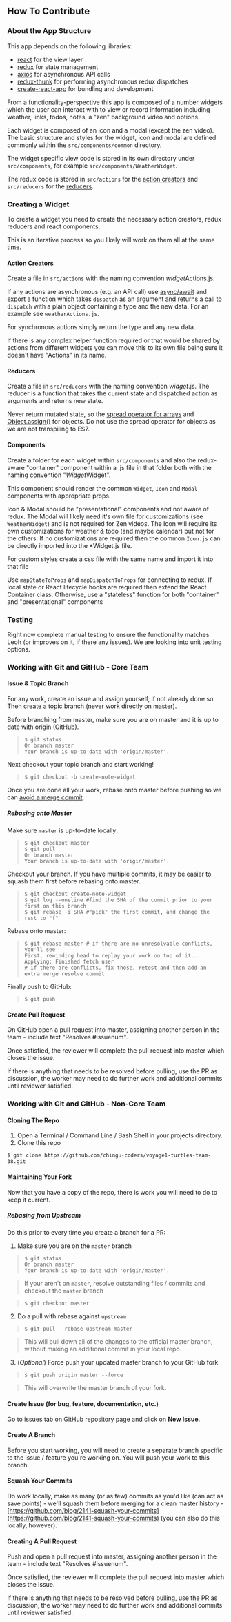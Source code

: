 ## How To Contribute

### About the App Structure

This app depends on the following libraries:

* [react](https://github.com/facebook/react) for the view layer
* [redux](https://github.com/reactjs/redux) for state management
* [axios](https://github.com/mzabriskie/axios) for asynchronous API calls
* [redux-thunk](https://github.com/gaearon/redux-thunk) for performing asynchronous redux dispatches
* [create-react-app](https://github.com/facebookincubator/create-react-app) for bundling and development

From a functionality-perspective this app is composed of a number widgets which the user can interact with to view or record information including weather, links, todos, notes, a "zen" background video and options.

Each widget is composed of an icon and a modal (except the zen video). The basic structure and styles for the widget, icon and modal are defined commonly within the ``src/components/common`` directory.

The widget specific view code is stored in its own directory under ``src/components``, for example ``src/components/WeatherWidget``.

The redux code is stored in ``src/actions`` for the [action creators](http://redux.js.org/docs/basics/Actions.html#action-creators) and ``src/reducers`` for the [reducers](http://redux.js.org/docs/basics/Reducers.html). 

### Creating a Widget

To create a widget you need to create the necessary action creators, redux reducers and react components.

This is an iterative process so you likely will work on them all at the same time.

#### Action Creators

Create a file in ``src/actions`` with the naming convention *widget*Actions.js.

If any actions are asynchronous (e.g. an API call) use [async/await](https://developer.mozilla.org/en-US/docs/Web/JavaScript/Reference/Statements/async_function) and export a function which takes ``dispatch`` as an argument and returns a call to ``dispatch`` with a plain object containing a type and the new data. For an example see ``weatherActions.js``.

For synchronous actions simply return the type and any new data.

If there is any complex helper function required or that would be shared by actions from different widgets you can move this to its own file being sure it doesn't have "Actions" in its name.

#### Reducers

Create a file in ``src/reducers`` with the naming convention *widget*.js. The reducer is a function that takes the current state and dispatched action as arguments and returns new state.

Never return mutated state, so the [spread operator for arrays](https://github.com/tayiorbeii/egghead.io_redux_course_notes/blob/master/05-Avoiding_Array_Mutations.md) and [Object.assign()](https://github.com/tayiorbeii/egghead.io_redux_course_notes/blob/master/06-Avoiding_Object_Mutations.md) for objects. Do not use the spread operator for objects as we are not transpiling to ES7.

#### Components

Create a folder for each widget within ``src/components`` and also the redux-aware "container" component within a .js file in that folder both with the naming convention "*Widget*Widget".

This component should render the common ``Widget``, ``Icon`` and ``Modal`` components with appropriate props. 

Icon & Modal should be "presentational" components and not aware of redux. The Modal will likely need it's own file for customizations (see ``WeatherWidget``) and is not required for Zen videos. The Icon will require its own customizations for weather & todo (and maybe calendar) but not for the others. If no customizations are required then the common ``Icon.js`` can be directly imported into the *Widget.js file.

For custom styles create a css file with the same name and import it into that file

Use ``mapStateToProps`` and ``mapDispatchToProps`` for connecting to redux. If local state or React lifecycle hooks are required then extend the React Container class. Otherwise, use a "stateless" function for both "container" and "presentational" components

### Testing

Right now complete manual testing to ensure the functionality matches Leoh (or improves on it, if there any issues). We are looking into unit testing options.

### Working with Git and GitHub - **Core Team**

#### Issue & Topic Branch

For any work, create an issue and assign yourself, if not already done so. Then create a topic branch (never work directly on master).

Before branching from master, make sure you are on master and it is up to date with origin (GitHub).

  > ```shell
  > $ git status
  > On branch master
  > Your branch is up-to-date with 'origin/master'.
  > ```

Next checkout your topic branch and start working!

  > ```shell
  > $ git checkout -b create-note-widget
  > ```

Once you are done all your work, rebase onto master before pushing so we can [avoid a merge commit](https://nathanleclaire.com/blog/2014/09/14/dont-be-scared-of-git-rebase/).

##### Rebasing onto Master

Make sure `master` is up-to-date locally:

  > ```shell
  > $ git checkout master
  > $ git pull
  > On branch master
  > Your branch is up-to-date with 'origin/master'.
  > ```

Checkout your branch. If you have multiple commits, it may be easier to squash them first before rebasing onto master.

  > ```shell
  > $ git checkout create-note-widget
  > $ git log --oneline #find the SHA of the commit prior to your first on this branch
  > $ git rebase -i SHA #"pick" the first commit, and change the rest to "f"
  > ```

Rebase onto master:

  > ```shell
  > $ git rebase master # if there are no unresolvable conflicts, you'll see
  > First, rewinding head to replay your work on top of it...
  > Applying: Finished fetch user
  > # if there are conflicts, fix those, retest and then add an extra merge resolve commit
  > ```

Finally push to GitHub:

  > ```shell
  > $ git push 
  > ``` 

#### Create Pull Request

On GitHub open a pull request into master, assigning another person in the team - include text "Resolves #issuenum".

Once satisfied, the reviewer will complete the pull request into master which closes the issue.

If there is anything that needs to be resolved before pulling, use the PR as discussion, the worker may need to do further work and additional commits until reviewer satisfied.

### Working with Git and GitHub - Non-Core Team

#### Cloning The Repo

1. Open a Terminal / Command Line / Bash Shell in your projects directory.
2. Clone this repo

```shell
$ git clone https://github.com/chingu-coders/voyage1-turtles-team-38.git
```

#### Maintaining Your Fork

Now that you have a copy of the repo, there is work you will need to do to keep it current.


##### **Rebasing from Upstream**

Do this prior to every time you create a branch for a PR:

1. Make sure you are on the `master` branch

  > ```shell
  > $ git status
  > On branch master
  > Your branch is up-to-date with 'origin/master'.
  > ```

  > If your aren't on `master`, resolve outstanding files / commits and checkout the `master` branch

  > ```shell
  > $ git checkout master
  > ```

2. Do a pull with rebase against `upstream`

  > ```shell
  > $ git pull --rebase upstream master
  > ```

  > This will pull down all of the changes to the official master branch, without making an additional commit in your local repo.

3. (_Optional_) Force push your updated master branch to your GitHub fork

  > ```shell
  > $ git push origin master --force
  > ```

  > This will overwrite the master branch of your fork.

#### Create Issue (for bug, feature, documentation, etc.)

Go to issues tab on GitHub repository page and click on **New Issue**.

#### Create A Branch

Before you start working, you will need to create a separate branch specific to the issue / feature you're working on. You will push your work to this branch.

#### Squash Your Commits

Do work locally, make as many (or as few) commits as you'd like (can act as save points) - we'll squash them before merging for a clean master history - [https://github.com/blog/2141-squash-your-commits](https://github.com/blog/2141-squash-your-commits) (you can also do this locally, however).

#### Creating A Pull Request

Push and open a pull request into master, assigning another person in the team - include text "Resolves #issuenum".

Once satisfied, the reviewer will complete the pull request into master which closes the issue.

If there is anything that needs to be resolved before pulling, use the PR as discussion, the worker may need to do further work and additional commits until reviewer satisfied.
